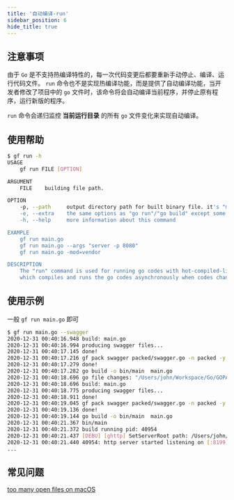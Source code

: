 ```yaml
---
title: '自动编译-run'
sidebar_position: 6
hide_title: true
---
```


## 注意事项

由于 `Go` 是不支持热编译特性的，每一次代码变更后都要重新手动停止、编译、运行代码文件。 `run` 命令也不是实现热编译功能，而是提供了自动编译功能，当开发者修改了项目中的 `go` 文件时，该命令将会自动编译当前程序，并停止原有程序，运行新版的程序。

`run` 命令会递归监控 **当前运行目录** 的所有 `go` 文件变化来实现自动编译。

## 使用帮助

```bash
$ gf run -h
USAGE
    gf run FILE [OPTION]

ARGUMENT
    FILE    building file path.

OPTION
    -p, --path     output directory path for built binary file. it's "manifest/output" in default
    -e, --extra    the same options as "go run"/"go build" except some options as follows defined
    -h, --help     more information about this command

EXAMPLE
    gf run main.go
    gf run main.go --args "server -p 8080"
    gf run main.go -mod=vendor

DESCRIPTION
    The "run" command is used for running go codes with hot-compiled-like feature,
    which compiles and runs the go codes asynchronously when codes change.
```

## 使用示例

一般 `gf run main.go` 即可

```bash
$ gf run main.go --swagger
2020-12-31 00:40:16.948 build: main.go
2020-12-31 00:40:16.994 producing swagger files...
2020-12-31 00:40:17.145 done!
2020-12-31 00:40:17.216 gf pack swagger packed/swagger.go -n packed -y
2020-12-31 00:40:17.279 done!
2020-12-31 00:40:17.282 go build -o bin/main  main.go
2020-12-31 00:40:18.696 go file changes: "/Users/john/Workspace/Go/GOPATH/src/github.com/gogf/gf-demos/packed/swagger.go": WRITE
2020-12-31 00:40:18.696 build: main.go
2020-12-31 00:40:18.775 producing swagger files...
2020-12-31 00:40:18.911 done!
2020-12-31 00:40:19.045 gf pack swagger packed/swagger.go -n packed -y
2020-12-31 00:40:19.136 done!
2020-12-31 00:40:19.144 go build -o bin/main  main.go
2020-12-31 00:40:21.367 bin/main
2020-12-31 00:40:21.372 build running pid: 40954
2020-12-31 00:40:21.437 [DEBU] [ghttp] SetServerRoot path: /Users/john/Workspace/Go/GOPATH/src/github.com/gogf/gf-demos/public
2020-12-31 00:40:21.440 40954: http server started listening on [:8199]
...
```

## 常见问题

[too many open files on macOS](https://github.com/fsnotify/fsnotify/issues/129)